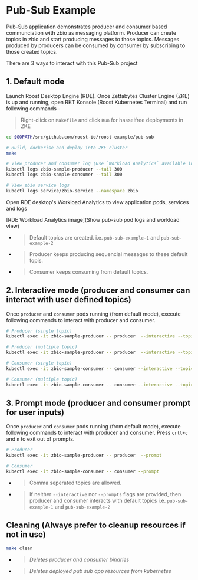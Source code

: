 # Pub-Sub Example

Pub-Sub application demonstrates producer and consumer based communciation with zbio as messaging platform.
Producer can create topics in zbio and start producing messages to those topics.
Messages produced by producers can be consumed by consumer by subscribing to those created topics.

There are 3 ways to interact with this Pub-Sub project

## 1. Default mode

Launch Roost Desktop Engine (RDE). Once Zettabytes Cluster Engine (ZKE) is up and running, open RKT Konsole (Roost Kubernetes Terminal) and run following commands -

> Right-click on `Makefile` and click `Run` for hasselfree deployments in ZKE

```bash
cd $GOPATH/src/github.com/roost-io/roost-example/pub-sub

# Build, dockerise and deploy into ZKE cluster
make

# View producer and consumer log (Use `Workload Analytics` available in RDE desktop for better insights on deployed application)
kubectl logs zbio-sample-producer --tail 300
kubectl logs zbio-sample-consumer --tail 300

# View zbio service logs
kubectl logs service/zbio-service --namespace zbio
```

Open RDE desktop's Workload Analytics to view application pods, services and logs

[RDE Workload Analytics image](Show pub-sub pod logs and workload view)

- > Default topics are created. i.e. `pub-sub-example-1` and `pub-sub-example-2`
- > Producer keeps producing sequencial messages to these default topis.
- > Consumer keeps consuming from default topics.

## 2. Interactive mode (producer and consumer can interact with user defined topics)

Once `producer` and `consumer` pods running (from default mode), execute following commands to interact with producer and consumer.

```bash
# Producer (single topic)
kubectl exec -it zbio-sample-producer -- producer  --interactive --topic=pub-sub-interactive-1 --message="Sent message from producer interactively"

# Producer (multiple topic)
kubectl exec -it zbio-sample-producer -- producer  --interactive --topic=pub-sub-interactive-1,pub-sub-interactive-1 --message="Sent message from producer interactively to multiple topics"

# Consumer (single topic)
kubectl exec -it zbio-sample-consumer -- consumer --interactive --topic=pub-sub-interactive-1

# Consumer (multiple topic)
kubectl exec -it zbio-sample-consumer -- consumer --interactive --topic=pub-sub-interactive-1,pub-sub-interactive-2
```

## 3. Prompt mode (producer and consumer prompt for user inputs)

Once `producer` and `consumer` pods running (from default mode), execute following commands to interact with producer and consumer. Press `crtl+c` and `n` to exit out of prompts.

```bash
# Producer
kubectl exec -it zbio-sample-producer -- producer  --prompt

# Consumer
kubectl exec -it zbio-sample-consumer -- consumer --prompt
```

- > Comma seperated topics are allowed.
- > If neither `--interactive` nor `--prompts` flags are provided, then producer and consumer interacts with default topics i.e. `pub-sub-example-1` and `pub-sub-example-2`

## Cleaning (Always prefer to cleanup resources if not in use)

```bash
make clean
```

- > _Deletes producer and consumer binaries_
- > _Deletes deployed pub sub app resources from kubernetes_

